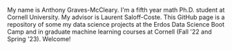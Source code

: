 My name is Anthony Graves-McCleary. 
I'm a fifth year math Ph.D. student at Cornell University.
My advisor is Laurent Saloff-Coste.
This GitHub page is a repository of some my data science projects at the Erdos Data Science Boot Camp and in graduate machine learning courses at Cornell (Fall '22 and Spring '23).
Welcome!
